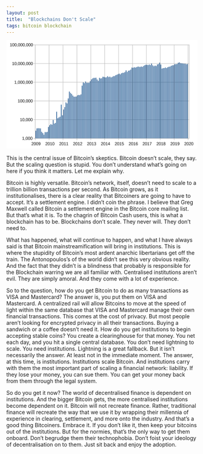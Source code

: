 ```yaml
---
layout: post
title:  "Blockchains Don't Scale"
tags: bitcoin blockchain
---
```

![7 tps!?](/assets/tps.png)

This is the central issue of Bitcoin’s skeptics. Bitcoin doesn’t scale, they say. But the scaling question is stupid. You don’t understand what’s going on here if you think it matters. Let me explain why.

Bitcoin is highly versatile. Bitcoin’s network, itself, doesn’t need to scale to a trillion billion transactions per second. As Bitcoin grows, as it institutionalises, there is a clear reality that Bitcoiners are going to have to accept. It’s a settlement engine. I didn’t coin the phrase. I believe that Greg Maxwell called Bitcoin a settlement engine in the Bitcoin core mailing list. But that’s what it is. To the chagrin of Bitcoin Cash users, this is what a blockchain has to be. Blockchains don’t scale. They never will. They don’t need to.

What has happened, what will continue to happen, and what I have always said is that Bitcoin mainstreamification will bring in institutions. This is where the stupidity of Bitcoin’s most ardent anarchic libertarians get off the train. The Antonopoulos’s of the world didn’t see this very obvious reality. And the fact that they didn’t is a blindness that probably is responsible for the Blockchain warring we are all familiar with. Centralised institutions aren’t evil. They are simply amoral. And they come with a lot of experience.

So to the question, how do you get Bitcoin to do as many transactions as VISA and Mastercard? The answer is, you put them on VISA and Mastercard. A centralized rail will allow Bitcoins to move at the speed of light within the same database that VISA and Mastercard manage their own financial transactions. This comes at the cost of privacy. But most people aren’t looking for encrypted privacy in all their transactions. Buying a sandwich or a coffee doesn’t need it. How do you get institutions to begin accepting stable coins? You create a clearinghouse for that money. You net each day, and you hit a single central database. You don’t need lightning to scale. You need institutions. Lightning is a great fallback. But it isn’t necessarily the answer. At least not in the immediate moment. The answer, at this time, is institutions. Institutions scale Bitcoin. And institutions carry with them the most important part of scaling a financial network: liability. If they lose your money, you can sue them. You can get your money back from them through the legal system.

So do you get it now? The world of decentralised finance is dependent on institutions. And the bigger Bitcoin gets, the more centralised institutions become dependent on it. Bitcoin will not recreate finance. Rather, traditional finance will recreate the way that we use it by wrapping their millennia of experience in clearing, settlement, and more onto the industry. And that’s a good thing Bitcoiners. Embrace it. If you don’t like it, then keep your bitcoins out of the institutions. But for the normies, that’s the only way to get them onboard. Don’t begrudge them their technophobia. Don’t foist your ideology of decentralisation on to them. Just sit back and enjoy the adoption.
